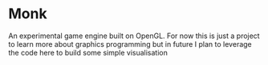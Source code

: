 # Monk

An experimental game engine built on OpenGL. For now this is just a project to learn more about graphics programming 
but in future I plan to leverage the code here to build some simple visualisation 